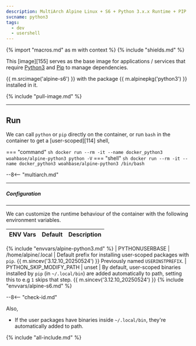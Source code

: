 ```yaml
---
description: MultiArch Alpine Linux + S6 + Python 3.x.x Runtime + PIP
svcname: python3
tags:
  - dev
  - usershell
---
```


{% import "macros.md" as m with context %}
{% include "shields.md" %}

This [image][155] serves as the base image for applications
/ services that require [Python3][1] and [Pip][2] to manage
dependencies.

{{ m.srcimage('alpine-s6') }} with the package {{
m.alpinepkg('python3') }} installed in it.

{% include "pull-image.md" %}

---
Run
---

We can call `python` or `pip` directly on the container, or run `bash` in the container to get a [user-scoped][114] shell,

=== "command"
    ``` sh
    docker run --rm -it --name docker_python3 woahbase/alpine-python3 python -V
    ```
=== "shell"
    ``` sh
    docker run --rm -it --name docker_python3 woahbase/alpine-python3 /bin/bash
    ```

--8<-- "multiarch.md"

---
##### Configuration
---

We can customize the runtime behaviour of the container with the
following environment variables.

| ENV Vars                | Default             | Description
| :---                    | :---                | :---
{% include "envvars/alpine-python3.md" %}
| PYTHONUSERBASE          | /home/alpine/.local | Default prefix for installing user-scoped packages with `pip`. {{ m.sincev('3.12.10_20250524') }} Previously named `USERINSTPREFIX`.
| PYTHON_SKIP_MODIFY_PATH | unset               | By default, user-scoped binaries installed by `pip` (in `~/.local/bin`) are added automatically to path, setting this to e.g `1` skips that step. {{ m.sincev('3.12.10_20250524') }}
{% include "envvars/alpine-s6.md" %}

--8<-- "check-id.md"

Also,

* If the user packages have binaries inside `~/.local/bin`,
  they're automatically added to path.

[1]: https://www.python.org/
[2]: https://pypi.python.org/pypi/pip

{% include "all-include.md" %}
